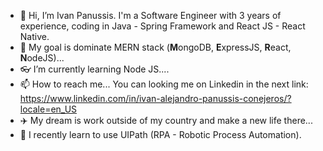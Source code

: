 - 👋 Hi, I’m Ivan Panussis. I'm a Software Engineer with 3 years of experience, coding in Java - Spring Framework and React JS - React Native.
- 🥅 My goal is dominate MERN stack (**M**ongoDB, **E**xpressJS, **R**eact, **N**odeJS)...
- 👓 I’m currently learning Node JS....
- 📫 How to reach me... You can looking me on Linkedin in the next link: https://www.linkedin.com/in/ivan-alejandro-panussis-conejeros/?locale=en_US
- ✈️ My dream is work outside of my country and make a new life there...
- 🤖 I recently learn to use UIPath (RPA - Robotic Process Automation).
